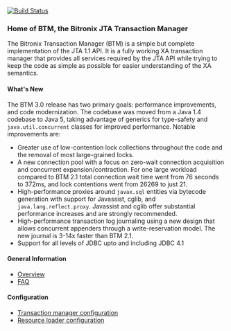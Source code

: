 [![Build Status](https://www.travis-ci.org/bitronix/btm.png?branch=master)](https://www.travis-ci.org/bitronix/btm)

### Home of BTM, the Bitronix JTA Transaction Manager ###

The Bitronix Transaction Manager (BTM) is a simple but complete implementation of the JTA 1.1 API. It is a fully 
working XA transaction manager that provides all services required by the JTA API while trying to keep the code 
as simple as possible for easier understanding of the XA semantics.

#### What's New ####
The BTM 3.0 release has two primary goals: performance improvements, and code modernization.  The codebase was moved from
a Java 1.4 codebase to Java 5, taking advantage of generics for type-safety and `java.util.concurrent` classes for improved
performance.  Notable improvements are:
* Greater use of low-contention lock collections throughout the code and the removal of most large-grained locks.
* A new connection pool with a focus on zero-wait connection acquisition and concurrent expansion/contraction. For one large
workload compared to BTM 2.1 total connection wait time went from 76 seconds to 372ms, and lock contentions went from 26269
to just 21.
* High-performance proxies around `javax.sql` entities via bytecode generation with support for Javassist, cglib, and 
`java.lang.reflect.proxy`.  Javassist and cglib offer substantial performance increases and are strongly recommended.
* High-performance transaction log journaling using a new design that allows concurrent appenders through a 
write-reservation model.  The new journal is 3-14x faster than BTM 2.1.
* Support for all levels of JDBC upto and including JDBC 4.1

#### General Information ####
* [Overview](https://github.com/bitronix/btm/wiki/Overview)
* [FAQ](https://github.com/bitronix/btm/wiki/FAQ)

#### Configuration ####
* [Transaction manager configuration](https://github.com/bitronix/btm/wiki/Transaction-manager-configuration)
* [Resource loader configuration](https://github.com/bitronix/btm/wiki/Resource-loader-configuration)
